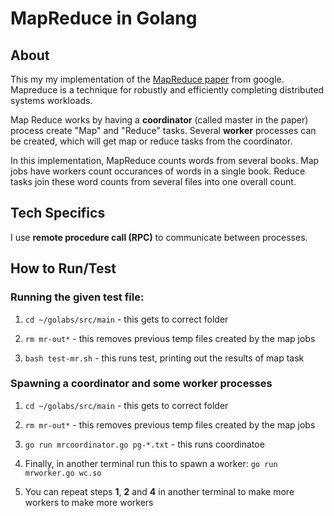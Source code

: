 # MapReduce in Golang


## About

This my my implementation of the [MapReduce paper](https://static.googleusercontent.com/media/research.google.com/en//archive/mapreduce-osdi04.pdf) from google. Mapreduce is a technique for robustly and efficiently completing distributed systems workloads.


Map Reduce works by having a **coordinator** (called master in the paper) process create "Map" and "Reduce" tasks. Several **worker** processes can be created, which will get map or reduce tasks from the coordinator.

In this implementation, MapReduce counts words from several books. Map jobs have workers count occurances of words in a single book. Reduce tasks join these word counts from several files into one overall count.


## Tech Specifics

I use **remote procedure call (RPC)** to communicate between processes. 

## How to Run/Test


### Running the given test file:

1. `cd ~/golabs/src/main` - this gets to correct folder

2. `rm mr-out*` - this removes previous temp files created by the map jobs

3. `bash test-mr.sh` - this runs test, printing out the results of map task 


### Spawning a **coordinator** and some **worker** processes


1. `cd ~/golabs/src/main` - this gets to correct folder

2. `rm mr-out*` - this removes previous temp files created by the map jobs

3. `go run mrcoordinator.go pg-*.txt` - this runs coordinatoe

4. Finally, in another terminal run this to spawn a worker: `go run mrworker.go wc.so`

5. You can repeat steps **1**, **2** and **4** in another terminal to make more workers to make more workers
